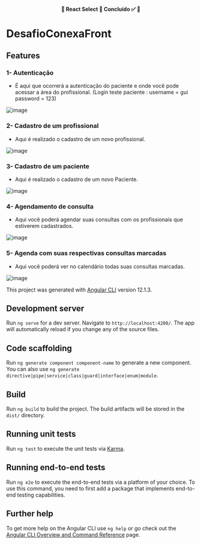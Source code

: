 <h4 align="center"> 
	🚧  React Select 🚀 Concluído ✅ 🚧
</h4>

# DesafioConexaFront

## Features

### 1- Autenticação

- É aqui que ocorrerá a autenticação do paciente e onde você pode acessar a área do profissional. (Login teste paciente : username = gui password = 123)

![image](https://user-images.githubusercontent.com/69088421/126932080-58e76d3d-f773-42aa-abec-96574711d7fd.png)

### 2- Cadastro de um profissional

- Aqui é realizado o cadastro de um novo profissional.

![image](https://user-images.githubusercontent.com/69088421/126933040-a251cebc-9e6a-441a-b3ee-ed3e0d35bcef.png)

### 3- Cadastro de um paciente

- Aqui é realizado o cadastro de um novo Paciente.

![image](https://user-images.githubusercontent.com/69088421/126933140-289754c1-d989-4489-b959-5e61eac08bba.png)

### 4- Agendamento de consulta

- Aqui você poderá agendar suas consultas com os profissionais que estiverem cadastrados.

![image](https://user-images.githubusercontent.com/69088421/126933328-5357f0ea-f8be-4b6e-910c-f2bf57559bd4.png)

### 5- Agenda com suas respectivas consultas marcadas

- Aqui você poderá ver no calendário todas suas consultas marcadas.

![image](https://user-images.githubusercontent.com/69088421/126933742-c446b51f-fc99-4add-a8c6-7c21f276ee12.png)


This project was generated with [Angular CLI](https://github.com/angular/angular-cli) version 12.1.3.

## Development server

Run `ng serve` for a dev server. Navigate to `http://localhost:4200/`. The app will automatically reload if you change any of the source files.

## Code scaffolding

Run `ng generate component component-name` to generate a new component. You can also use `ng generate directive|pipe|service|class|guard|interface|enum|module`.

## Build

Run `ng build` to build the project. The build artifacts will be stored in the `dist/` directory.

## Running unit tests

Run `ng test` to execute the unit tests via [Karma](https://karma-runner.github.io).

## Running end-to-end tests

Run `ng e2e` to execute the end-to-end tests via a platform of your choice. To use this command, you need to first add a package that implements end-to-end testing capabilities.

## Further help

To get more help on the Angular CLI use `ng help` or go check out the [Angular CLI Overview and Command Reference](https://angular.io/cli) page.
